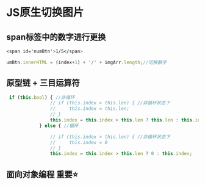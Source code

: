 # JS原生切换图片

## span标签中的数字进行更换

```css
<span id='numBtn'>1/5</span>
```

```js
umBtn.innerHTML = (index+1) + '/' + imgArr.length;//切换数字
```

## 原型链 + 三目运算符

```js
 if (this.bool) { //非循环
                // if (this.index > this.len) { //非循环状态下
                //     this.index = this.len;
                // }
                this.index = this.index > this.len ? this.len : this.index;
            } else { //循环

                // if (this.index > this.len) { //非循环状态下
                //     this.index = 0
                // }
                this.index = this.index > this.len ? 0 : this.index;
```

## 面向对象编程 重要⭐
